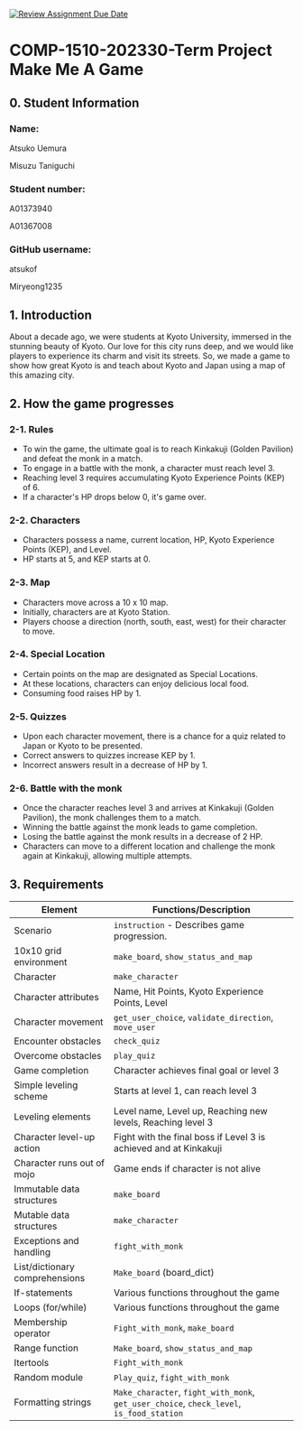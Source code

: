 [![Review Assignment Due Date](https://classroom.github.com/assets/deadline-readme-button-24ddc0f5d75046c5622901739e7c5dd533143b0c8e959d652212380cedb1ea36.svg)](https://classroom.github.com/a/ECKgeadS)
# COMP-1510-202330-Term Project Make Me A Game

## 0. Student Information
### Name:

Atsuko Uemura

Misuzu Taniguchi

### Student number:

A01373940

A01367008

### GitHub username:

atsukof

Miryeong1235


## 1. Introduction
About a decade ago, we were students at Kyoto University, immersed in the stunning beauty of Kyoto.
Our love for this city runs deep, and we would like players to experience its charm and visit its streets.
So, we made a game to show how great Kyoto is and teach about Kyoto and Japan using a map of this amazing city.

## 2. How the game progresses
### 2-1. Rules

- To win the game, the ultimate goal is to reach Kinkakuji (Golden Pavilion) and defeat the monk in a match.
- To engage in a battle with the monk, a character must reach level 3.
- Reaching level 3 requires accumulating Kyoto Experience Points (KEP) of 6.
- If a character's HP drops below 0, it's game over.

### 2-2. Characters

- Characters possess a name, current location, HP, Kyoto Experience Points (KEP), and Level.
- HP starts at 5, and KEP starts at 0.

### 2-3. Map

- Characters move across a 10 x 10 map.
- Initially, characters are at Kyoto Station.
- Players choose a direction (north, south, east, west) for their character to move.

### 2-4. Special Location

- Certain points on the map are designated as Special Locations.
- At these locations, characters can enjoy delicious local food.
- Consuming food raises HP by 1.

### 2-5. Quizzes

- Upon each character movement, there is a chance for a quiz related to Japan or Kyoto to be presented.
- Correct answers to quizzes increase KEP by 1.
- Incorrect answers result in a decrease of HP by 1.

### 2-6. Battle with the monk

- Once the character reaches level 3 and arrives at Kinkakuji (Golden Pavilion), the monk challenges them to a match.
- Winning the battle against the monk leads to game completion.
- Losing the battle against the monk results in a decrease of 2 HP.
- Characters can move to a different location and challenge the monk again at Kinkakuji, allowing multiple attempts.


## 3. Requirements

| Element                          | Functions/Description                                              |
|----------------------------------|---------------------------------------------------------------------|
| Scenario                         | `instruction` - Describes game progression.                          |
| 10x10 grid environment           | `make_board`, `show_status_and_map`                                 |
| Character                        | `make_character`                                                    |
| Character attributes             | Name, Hit Points, Kyoto Experience Points, Level                     |
| Character movement               | `get_user_choice`, `validate_direction`, `move_user`                 |
| Encounter obstacles              | `check_quiz`                                                        |
| Overcome obstacles               | `play_quiz`                                                         |
| Game completion                  | Character achieves final goal or level 3                            |
| Simple leveling scheme           | Starts at level 1, can reach level 3                                |
| Leveling elements                | Level name, Level up, Reaching new levels, Reaching level 3           |
| Character level-up action        | Fight with the final boss if Level 3 is achieved and at Kinkakuji    |
| Character runs out of mojo       | Game ends if character is not alive                                  |
| Immutable data structures        | `make_board`                                                        |
| Mutable data structures          | `make_character`                                                    |
| Exceptions and handling          | `fight_with_monk`                                                   |
| List/dictionary comprehensions   | `Make_board` (board_dict)                                           |
| If-statements                    | Various functions throughout the game                                |
| Loops (for/while)                | Various functions throughout the game                                |
| Membership operator              | `Fight_with_monk`, `make_board`                                     |
| Range function                   | `Make_board`, `show_status_and_map`                                 |
| Itertools                        | `Fight_with_monk`                                                   |
| Random module                    | `Play_quiz`, `fight_with_monk`                                      |
| Formatting strings               | `Make_character`, `fight_with_monk`, `get_user_choice`, `check_level`, `is_food_station` |

